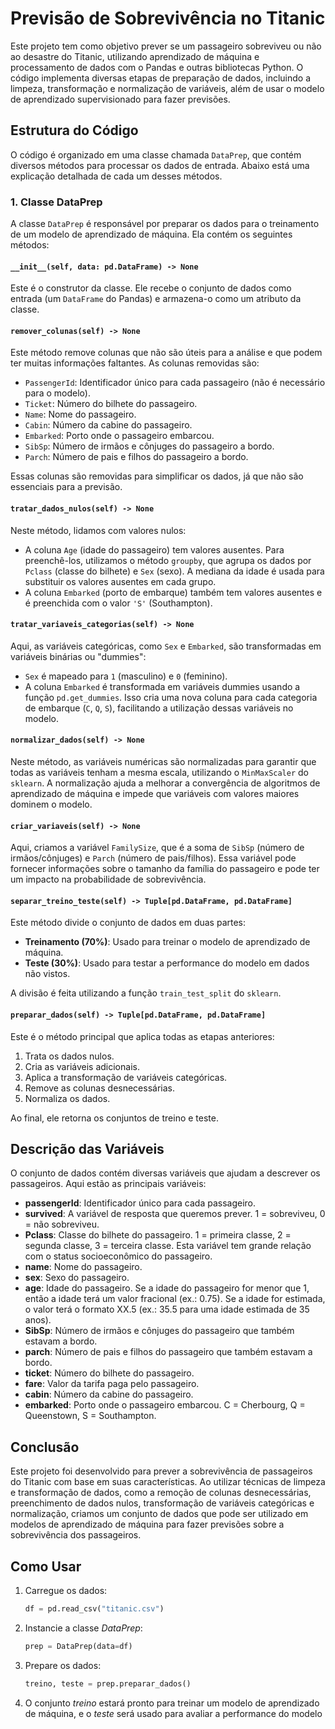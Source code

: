 # Previsão de Sobrevivência no Titanic

Este projeto tem como objetivo prever se um passageiro sobreviveu ou não ao desastre do Titanic, utilizando aprendizado de máquina e processamento de dados com o Pandas e outras bibliotecas Python. O código implementa diversas etapas de preparação de dados, incluindo a limpeza, transformação e normalização de variáveis, além de usar o modelo de aprendizado supervisionado para fazer previsões.

## Estrutura do Código

O código é organizado em uma classe chamada `DataPrep`, que contém diversos métodos para processar os dados de entrada. Abaixo está uma explicação detalhada de cada um desses métodos.

### 1. **Classe DataPrep**

A classe `DataPrep` é responsável por preparar os dados para o treinamento de um modelo de aprendizado de máquina. Ela contém os seguintes métodos:

#### **`__init__(self, data: pd.DataFrame) -> None`**
Este é o construtor da classe. Ele recebe o conjunto de dados como entrada (um `DataFrame` do Pandas) e armazena-o como um atributo da classe.

#### **`remover_colunas(self) -> None`**
Este método remove colunas que não são úteis para a análise e que podem ter muitas informações faltantes. As colunas removidas são:
- `PassengerId`: Identificador único para cada passageiro (não é necessário para o modelo).
- `Ticket`: Número do bilhete do passageiro.
- `Name`: Nome do passageiro.
- `Cabin`: Número da cabine do passageiro.
- `Embarked`: Porto onde o passageiro embarcou.
- `SibSp`: Número de irmãos e cônjuges do passageiro a bordo.
- `Parch`: Número de pais e filhos do passageiro a bordo.

Essas colunas são removidas para simplificar os dados, já que não são essenciais para a previsão.

#### **`tratar_dados_nulos(self) -> None`**
Neste método, lidamos com valores nulos:
- A coluna `Age` (idade do passageiro) tem valores ausentes. Para preenchê-los, utilizamos o método `groupby`, que agrupa os dados por `Pclass` (classe do bilhete) e `Sex` (sexo). A mediana da idade é usada para substituir os valores ausentes em cada grupo.
- A coluna `Embarked` (porto de embarque) também tem valores ausentes e é preenchida com o valor `'S'` (Southampton).

#### **`tratar_variaveis_categorias(self) -> None`**
Aqui, as variáveis categóricas, como `Sex` e `Embarked`, são transformadas em variáveis binárias ou "dummies":
- `Sex` é mapeado para `1` (masculino) e `0` (feminino).
- A coluna `Embarked` é transformada em variáveis dummies usando a função `pd.get_dummies`. Isso cria uma nova coluna para cada categoria de embarque (`C`, `Q`, `S`), facilitando a utilização dessas variáveis no modelo.

#### **`normalizar_dados(self) -> None`**
Neste método, as variáveis numéricas são normalizadas para garantir que todas as variáveis tenham a mesma escala, utilizando o `MinMaxScaler` do `sklearn`. A normalização ajuda a melhorar a convergência de algoritmos de aprendizado de máquina e impede que variáveis com valores maiores dominem o modelo.

#### **`criar_variaveis(self) -> None`**
Aqui, criamos a variável `FamilySize`, que é a soma de `SibSp` (número de irmãos/cônjuges) e `Parch` (número de pais/filhos). Essa variável pode fornecer informações sobre o tamanho da família do passageiro e pode ter um impacto na probabilidade de sobrevivência.

#### **`separar_treino_teste(self) -> Tuple[pd.DataFrame, pd.DataFrame]`**
Este método divide o conjunto de dados em duas partes:
- **Treinamento (70%)**: Usado para treinar o modelo de aprendizado de máquina.
- **Teste (30%)**: Usado para testar a performance do modelo em dados não vistos.

A divisão é feita utilizando a função `train_test_split` do `sklearn`.

#### **`preparar_dados(self) -> Tuple[pd.DataFrame, pd.DataFrame]`**
Este é o método principal que aplica todas as etapas anteriores:
1. Trata os dados nulos.
2. Cria as variáveis adicionais.
3. Aplica a transformação de variáveis categóricas.
4. Remove as colunas desnecessárias.
5. Normaliza os dados.

Ao final, ele retorna os conjuntos de treino e teste.

## Descrição das Variáveis

O conjunto de dados contém diversas variáveis que ajudam a descrever os passageiros. Aqui estão as principais variáveis:

- **passengerId**: Identificador único para cada passageiro.
- **survived**: A variável de resposta que queremos prever. 1 = sobreviveu, 0 = não sobreviveu.
- **Pclass**: Classe do bilhete do passageiro. 1 = primeira classe, 2 = segunda classe, 3 = terceira classe. Esta variável tem grande relação com o status socioeconômico do passageiro.
- **name**: Nome do passageiro.
- **sex**: Sexo do passageiro.
- **age**: Idade do passageiro. Se a idade do passageiro for menor que 1, então a idade terá um valor fracional (ex.: 0.75). Se a idade for estimada, o valor terá o formato XX.5 (ex.: 35.5 para uma idade estimada de 35 anos).
- **SibSp**: Número de irmãos e cônjuges do passageiro que também estavam a bordo.
- **parch**: Número de pais e filhos do passageiro que também estavam a bordo.
- **ticket**: Número do bilhete do passageiro.
- **fare**: Valor da tarifa paga pelo passageiro.
- **cabin**: Número da cabine do passageiro.
- **embarked**: Porto onde o passageiro embarcou. C = Cherbourg, Q = Queenstown, S = Southampton.

## Conclusão

Este projeto foi desenvolvido para prever a sobrevivência de passageiros do Titanic com base em suas características. Ao utilizar técnicas de limpeza e transformação de dados, como a remoção de colunas desnecessárias, preenchimento de dados nulos, transformação de variáveis categóricas e normalização, criamos um conjunto de dados que pode ser utilizado em modelos de aprendizado de máquina para fazer previsões sobre a sobrevivência dos passageiros.

## Como Usar

1. Carregue os dados:
   ```python
   df = pd.read_csv("titanic.csv")

2. Instancie a classe *DataPrep*:
   ```python
   prep = DataPrep(data=df)

3. Prepare os dados:
   ```python
   treino, teste = prep.preparar_dados()

4. O conjunto *treino* estará pronto para treinar um modelo de aprendizado de máquina, e o *teste* será usado para avaliar a performance do modelo
